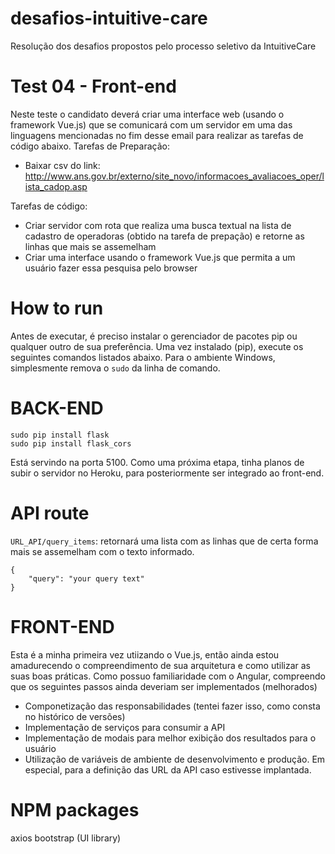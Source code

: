 # desafios-intuitive-care
Resolução dos desafios propostos pelo processo seletivo da IntuitiveCare

# Test 04 - Front-end

Neste teste o candidato deverá criar uma interface web (usando o framework Vue.js) que se comunicará com um servidor em uma das linguagens mencionadas no fim desse email para realizar as tarefas de código abaixo.
Tarefas de Preparação:    
- Baixar csv do link: http://www.ans.gov.br/externo/site_novo/informacoes_avaliacoes_oper/lista_cadop.asp

Tarefas de código:
- Criar servidor com rota que realiza uma busca textual na lista de cadastro de operadoras (obtido na tarefa de prepação) e retorne as linhas que mais se assemelham
- Criar uma interface usando o framework Vue.js que permita a um usuário fazer essa pesquisa pelo browser



# How to run

Antes de executar, é preciso instalar o gerenciador de pacotes pip ou qualquer outro de sua preferência. Uma vez instalado (pip), execute os seguintes comandos listados abaixo. Para o ambiente Windows, simplesmente remova o ``` sudo ``` da linha de comando.

# BACK-END
```
sudo pip install flask
sudo pip install flask_cors
```

Está servindo na porta 5100. Como uma próxima etapa, tinha planos de subir o servidor no Heroku, para posteriormente ser integrado ao front-end.


# API route

``` URL_API/query_items ```: retornará uma lista com as linhas que de certa forma mais se assemelham com o texto informado.

```
{
    "query": "your query text"
} 
```

# FRONT-END

Esta é a minha primeira vez utiizando o Vue.js, então ainda estou amadurecendo o compreendimento de sua arquitetura e como utilizar as suas boas práticas. Como possuo familiaridade com o Angular, compreendo que os seguintes passos ainda deveriam ser implementados (melhorados)

- Componetização das responsabilidades (tentei fazer isso, como consta no histórico de versões)
- Implementação de serviços para consumir a API
- Implementação de modais para melhor exibição dos resultados para o usuário
- Utilização de variáveis de ambiente de desenvolvimento e produção. Em especial, para a definição das URL da API caso estivesse implantada.

# NPM packages

axios
bootstrap (UI library)









